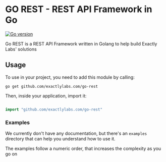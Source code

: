 # GO REST - REST API Framework in Go
[![Go version](https://img.shields.io/badge/Go-v1.20-brightgreen)](https://go.dev/doc/install)

Go REST is a REST API Framework written in Golang to help build Exactly Labs' solutions


## Usage

To use in your project, you need to add this module by calling:

```
go get github.com/exactlylabs.com/go-rest
```

Then, inside your application, import it:

```go

import "github.com/exactlylabs.com/go-rest"

```

### Examples

We currently don't have any documentation, but there's an `examples` directory that can help you understand how to use it.

The examples follow a numeric order, that increases the complexity as you go on

